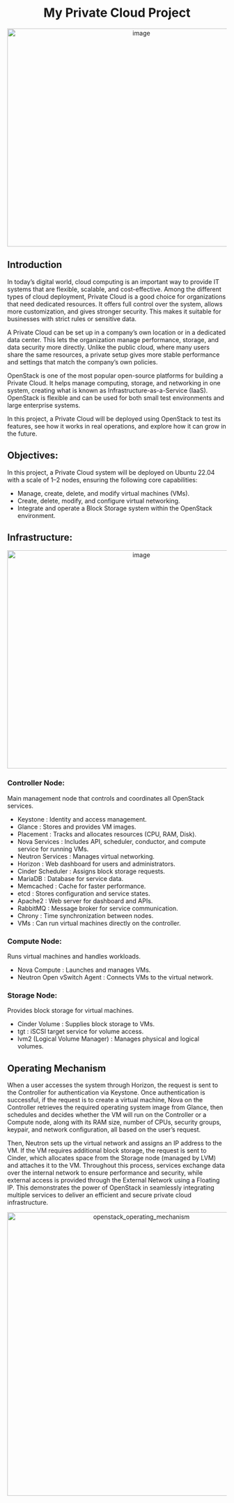 <h1 align="center"> My Private Cloud Project </h1>
<p align="center">
<img width="600" height="500" alt="image" src="https://github.com/user-attachments/assets/321accf7-4976-4db5-abb7-7047c999f613" />
</p>

## Introduction
In today’s digital world, cloud computing is an important way to provide IT systems that are flexible, scalable, and cost-effective. Among the different types of cloud deployment, Private Cloud is a good choice for organizations that need dedicated resources. It offers full control over the system, allows more customization, and gives stronger security. This makes it suitable for businesses with strict rules or sensitive data.

A Private Cloud can be set up in a company’s own location or in a dedicated data center. This lets the organization manage performance, storage, and data security more directly. Unlike the public cloud, where many users share the same resources, a private setup gives more stable performance and settings that match the company’s own policies.

OpenStack is one of the most popular open-source platforms for building a Private Cloud. It helps manage computing, storage, and networking in one system, creating what is known as Infrastructure-as-a-Service (IaaS). OpenStack is flexible and can be used for both small test environments and large enterprise systems.

In this project, a Private Cloud will be deployed using OpenStack to test its features, see how it works in real operations, and explore how it can grow in the future.

## Objectives:
In this project, a Private Cloud system will be deployed on Ubuntu 22.04 with a scale of 1–2 nodes, ensuring the following core capabilities:
- Manage, create, delete, and modify virtual machines (VMs).
- Create, delete, modify, and configure virtual networking.
- Integrate and operate a Block Storage system within the OpenStack environment.

## Infrastructure:
<p align="center">
<img width="600" height="500" alt="image" src="https://github.com/user-attachments/assets/7d89445e-f1ec-4a69-8aee-2c3d29b216ff" />
</p>

### Controller Node:
Main management node that controls and coordinates all OpenStack services.
+ Keystone : Identity and access management.
+ Glance : Stores and provides VM images.
+ Placement : Tracks and allocates resources (CPU, RAM, Disk).
+ Nova Services : Includes API, scheduler, conductor, and compute service for running VMs.
+ Neutron Services : Manages virtual networking.
+ Horizon : Web dashboard for users and administrators.
+ Cinder Scheduler : Assigns block storage requests.
+ MariaDB : Database for service data.
+ Memcached : Cache for faster performance.
+ etcd : Stores configuration and service states.
+ Apache2 : Web server for dashboard and APIs.
+ RabbitMQ : Message broker for service communication.
+ Chrony : Time synchronization between nodes.
+ VMs : Can run virtual machines directly on the controller.

### Compute Node:
Runs virtual machines and handles workloads.
+ Nova Compute : Launches and manages VMs.
+ Neutron Open vSwitch Agent : Connects VMs to the virtual network.

### Storage Node:
Provides block storage for virtual machines.
+ Cinder Volume : Supplies block storage to VMs.
+ tgt : iSCSI target service for volume access.
+ lvm2 (Logical Volume Manager) : Manages physical and logical volumes.

## Operating Mechanism
When a user accesses the system through Horizon, the request is sent to the Controller for authentication via Keystone. Once authentication is successful, if the request is to create a virtual machine, Nova on the Controller retrieves the required operating system image from Glance, then schedules and decides whether the VM will run on the Controller or a Compute node, along with its RAM size, number of CPUs, security groups, keypair, and network configuration, all based on the user’s request. 

Then, Neutron sets up the virtual network and assigns an IP address to the VM. If the VM requires additional block storage, the request is sent to Cinder, which allocates space from the Storage node (managed by LVM) and attaches it to the VM. Throughout this process, services exchange data over the internal network to ensure performance and security, while external access is provided through the External Network using a Floating IP. This demonstrates the power of OpenStack in seamlessly integrating multiple services to deliver an efficient and secure private cloud infrastructure.
<p align="center">
<img width="600" height="650" alt="openstack_operating_mechanism" src="https://github.com/user-attachments/assets/bf6fca5d-31d1-43df-aa12-acc11f7a41d6" />
</p>

